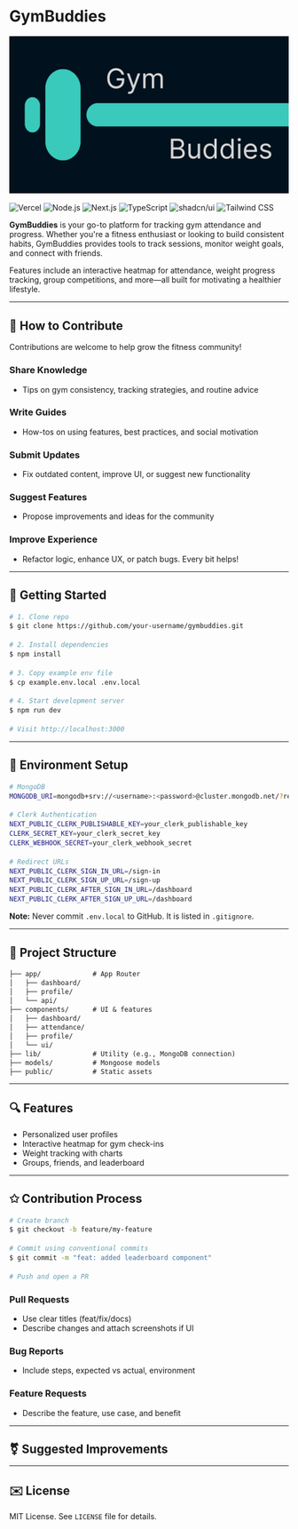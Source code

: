 # GymBuddies

![Banner](./public/banner.png)

![Vercel](https://img.shields.io/badge/Vercel-000000?style=for-the-badge\&logo=vercel\&logoColor=white)
![Node.js](https://img.shields.io/badge/Node.js-339933?style=for-the-badge\&logo=nodedotjs\&logoColor=white)
![Next.js](https://img.shields.io/badge/Next.js-000000?style=for-the-badge\&logo=nextdotjs\&logoColor=white)
![TypeScript](https://img.shields.io/badge/TypeScript-3178C6?style=for-the-badge\&logo=typescript\&logoColor=white)
![shadcn/ui](https://img.shields.io/badge/shadcn/ui-000000?style=for-the-badge\&logo=shadcnui\&logoColor=white)
![Tailwind CSS](https://img.shields.io/badge/Tailwind_CSS-38B2AC?style=for-the-badge\&logo=tailwind-css\&logoColor=white)

**GymBuddies** is your go-to platform for tracking gym attendance and progress. Whether you're a fitness enthusiast or looking to build consistent habits, GymBuddies provides tools to track sessions, monitor weight goals, and connect with friends.

Features include an interactive heatmap for attendance, weight progress tracking, group competitions, and more—all built for motivating a healthier lifestyle.

---

## 📄 How to Contribute

Contributions are welcome to help grow the fitness community!

### Share Knowledge

* Tips on gym consistency, tracking strategies, and routine advice

### Write Guides

* How-tos on using features, best practices, and social motivation

### Submit Updates

* Fix outdated content, improve UI, or suggest new functionality

### Suggest Features

* Propose improvements and ideas for the community

### Improve Experience

* Refactor logic, enhance UX, or patch bugs. Every bit helps!

---

## 🚀 Getting Started

```bash
# 1. Clone repo
$ git clone https://github.com/your-username/gymbuddies.git

# 2. Install dependencies
$ npm install

# 3. Copy example env file
$ cp example.env.local .env.local

# 4. Start development server
$ npm run dev

# Visit http://localhost:3000
```

---

## 🔐 Environment Setup

```bash
# MongoDB
MONGODB_URI=mongodb+srv://<username>:<password>@cluster.mongodb.net/?retryWrites=true&w=majority&appName=GymBuddies

# Clerk Authentication
NEXT_PUBLIC_CLERK_PUBLISHABLE_KEY=your_clerk_publishable_key
CLERK_SECRET_KEY=your_clerk_secret_key
CLERK_WEBHOOK_SECRET=your_clerk_webhook_secret

# Redirect URLs
NEXT_PUBLIC_CLERK_SIGN_IN_URL=/sign-in
NEXT_PUBLIC_CLERK_SIGN_UP_URL=/sign-up
NEXT_PUBLIC_CLERK_AFTER_SIGN_IN_URL=/dashboard
NEXT_PUBLIC_CLERK_AFTER_SIGN_UP_URL=/dashboard
```

**Note:** Never commit `.env.local` to GitHub. It is listed in `.gitignore`.

---

## 🏢 Project Structure

```
├── app/             # App Router
│   ├── dashboard/
│   ├── profile/
│   └── api/
├── components/      # UI & features
│   ├── dashboard/
│   ├── attendance/
│   ├── profile/
│   └── ui/
├── lib/             # Utility (e.g., MongoDB connection)
├── models/          # Mongoose models
├── public/          # Static assets
```

---

## 🔍 Features

* Personalized user profiles
* Interactive heatmap for gym check-ins
* Weight tracking with charts
* Groups, friends, and leaderboard

---

## ✩️ Contribution Process

```bash
# Create branch
$ git checkout -b feature/my-feature

# Commit using conventional commits
$ git commit -m "feat: added leaderboard component"

# Push and open a PR
```

### Pull Requests

* Use clear titles (feat/fix/docs)
* Describe changes and attach screenshots if UI

### Bug Reports

* Include steps, expected vs actual, environment

### Feature Requests

* Describe the feature, use case, and benefit

---

## ⚧️ Suggested Improvements

<Actions>
  <Action name="Add screenshots to README" description="Add screenshots of key features to make the README more visual" />
  <Action name="Create a CONTRIBUTING.md file" description="Create a separate file with detailed contribution guidelines" />
  <Action name="Add installation troubleshooting" description="Add a section about common installation issues and solutions" />
  <Action name="Create API documentation" description="Document the API endpoints for developers" />
  <Action name="Add deployment instructions" description="Add instructions for deploying to Vercel" />
</Actions>

---

## ✉️ License

MIT License. See `LICENSE` file for details.
